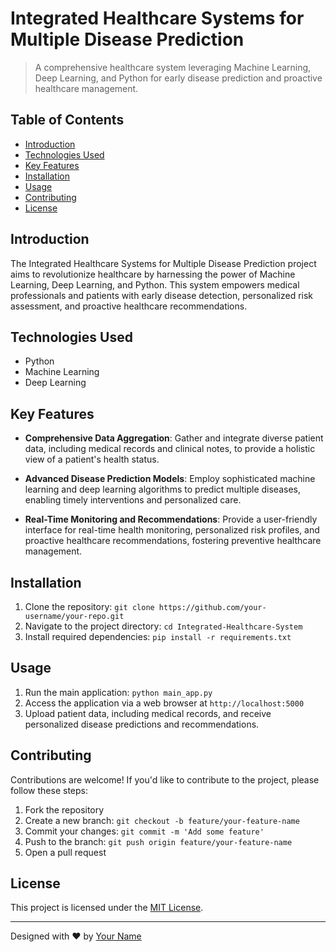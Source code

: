 # Integrated Healthcare Systems for Multiple Disease Prediction

> A comprehensive healthcare system leveraging Machine Learning, Deep Learning, and Python for early disease prediction and proactive healthcare management.

## Table of Contents

- [Introduction](#introduction)
- [Technologies Used](#technologies-used)
- [Key Features](#key-features)
- [Installation](#installation)
- [Usage](#usage)
- [Contributing](#contributing)
- [License](#license)

## Introduction

The Integrated Healthcare Systems for Multiple Disease Prediction project aims to revolutionize healthcare by harnessing the power of Machine Learning, Deep Learning, and Python. This system empowers medical professionals and patients with early disease detection, personalized risk assessment, and proactive healthcare recommendations.

## Technologies Used

- Python
- Machine Learning
- Deep Learning

## Key Features

- **Comprehensive Data Aggregation**: Gather and integrate diverse patient data, including medical records and clinical notes, to provide a holistic view of a patient's health status.

- **Advanced Disease Prediction Models**: Employ sophisticated machine learning and deep learning algorithms to predict multiple diseases, enabling timely interventions and personalized care.

- **Real-Time Monitoring and Recommendations**: Provide a user-friendly interface for real-time health monitoring, personalized risk profiles, and proactive healthcare recommendations, fostering preventive healthcare management.

## Installation

1. Clone the repository: `git clone https://github.com/your-username/your-repo.git`
2. Navigate to the project directory: `cd Integrated-Healthcare-System`
3. Install required dependencies: `pip install -r requirements.txt`

## Usage

1. Run the main application: `python main_app.py`
2. Access the application via a web browser at `http://localhost:5000`
3. Upload patient data, including medical records, and receive personalized disease predictions and recommendations.

## Contributing

Contributions are welcome! If you'd like to contribute to the project, please follow these steps:

1. Fork the repository
2. Create a new branch: `git checkout -b feature/your-feature-name`
3. Commit your changes: `git commit -m 'Add some feature'`
4. Push to the branch: `git push origin feature/your-feature-name`
5. Open a pull request

## License

This project is licensed under the [MIT License](LICENSE).

---

Designed with ❤️ by [Your Name](https://yourwebsite.com)
